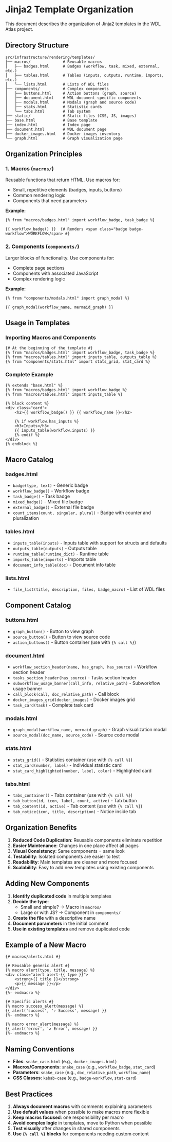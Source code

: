 # Jinja2 Template Organization

This document describes the organization of Jinja2 templates in the WDL Atlas project.

## Directory Structure

```
src/infrastructure/rendering/templates/
├── macros/              # Reusable macros
│   ├── badges.html      # Badges (workflow, task, mixed, external, etc.)
│   ├── tables.html      # Tables (inputs, outputs, runtime, imports, etc.)
│   └── lists.html       # Lists of WDL files
├── components/          # Complex components
│   ├── buttons.html     # Action buttons (graph, source)
│   ├── document.html    # WDL document-specific components
│   ├── modals.html      # Modals (graph and source code)
│   ├── stats.html       # Statistic cards
│   └── tabs.html        # Tab system
├── static/              # Static files (CSS, JS, images)
├── base.html            # Base template
├── index.html           # Index page
├── document.html        # WDL document page
├── docker_images.html   # Docker images inventory
└── graph.html           # Graph visualization page
```

## Organization Principles

### 1. Macros (`macros/`)
Reusable functions that return HTML. Use macros for:
- Small, repetitive elements (badges, inputs, buttons)
- Common rendering logic
- Components that need parameters

**Example:**
```jinja2
{% from "macros/badges.html" import workflow_badge, task_badge %}

{{ workflow_badge() }}  {# Renders <span class="badge badge-workflow">WORKFLOW</span> #}
```

### 2. Components (`components/`)
Larger blocks of functionality. Use components for:
- Complete page sections
- Components with associated JavaScript
- Complex rendering logic

**Example:**
```jinja2
{% from "components/modals.html" import graph_modal %}

{{ graph_modal(workflow_name, mermaid_graph) }}
```

## Usage in Templates

### Importing Macros and Components

```jinja2
{# At the beginning of the template #}
{% from "macros/badges.html" import workflow_badge, task_badge %}
{% from "macros/tables.html" import inputs_table, outputs_table %}
{% from "components/stats.html" import stats_grid, stat_card %}
```

### Complete Example

```jinja2
{% extends "base.html" %}
{% from "macros/badges.html" import workflow_badge %}
{% from "macros/tables.html" import inputs_table %}

{% block content %}
<div class="card">
    <h2>{{ workflow_badge() }} {{ workflow_name }}</h2>
    
    {% if workflow.has_inputs %}
    <h3>Inputs</h3>
    {{ inputs_table(workflow.inputs) }}
    {% endif %}
</div>
{% endblock %}
```

## Macro Catalog

### badges.html
- `badge(type, text)` - Generic badge
- `workflow_badge()` - Workflow badge
- `task_badge()` - Task badge
- `mixed_badge()` - Mixed file badge
- `external_badge()` - External file badge
- `count_items(count, singular, plural)` - Badge with counter and pluralization

### tables.html
- `inputs_table(inputs)` - Inputs table with support for structs and defaults
- `outputs_table(outputs)` - Outputs table
- `runtime_table(runtime_dict)` - Runtime table
- `imports_table(imports)` - Imports table
- `document_info_table(doc)` - Document info table

### lists.html
- `file_list(title, description, files, badge_macro)` - List of WDL files

## Component Catalog

### buttons.html
- `graph_button()` - Button to view graph
- `source_button()` - Button to view source code
- `action_buttons()` - Button container (use with `{% call %}`)

### document.html
- `workflow_section_header(name, has_graph, has_source)` - Workflow section header
- `tasks_section_header(has_source)` - Tasks section header
- `subworkflow_usage_banner(call_info, relative_path)` - Subworkflow usage banner
- `call_block(call, doc_relative_path)` - Call block
- `docker_images_grid(docker_images)` - Docker images grid
- `task_card(task)` - Complete task card

### modals.html
- `graph_modal(workflow_name, mermaid_graph)` - Graph visualization modal
- `source_modal(doc_name, source_code)` - Source code modal

### stats.html
- `stats_grid()` - Statistics container (use with `{% call %}`)
- `stat_card(number, label)` - Individual statistic card
- `stat_card_highlighted(number, label, color)` - Highlighted card

### tabs.html
- `tabs_container()` - Tabs container (use with `{% call %}`)
- `tab_button(id, icon, label, count, active)` - Tab button
- `tab_content(id, active)` - Tab content (use with `{% call %}`)
- `tab_notice(icon, title, description)` - Notice inside tab

## Organization Benefits

1. **Reduced Code Duplication**: Reusable components eliminate repetition
2. **Easier Maintenance**: Changes in one place affect all pages
3. **Visual Consistency**: Same components = same look
4. **Testability**: Isolated components are easier to test
5. **Readability**: Main templates are cleaner and more focused
6. **Scalability**: Easy to add new templates using existing components

## Adding New Components

1. **Identify duplicated code** in multiple templates
2. **Decide the type**:
   - Small and simple? → Macro in `macros/`
   - Large or with JS? → Component in `components/`
3. **Create the file** with a descriptive name
4. **Document parameters** in the initial comment
5. **Use in existing templates** and remove duplicated code

## Example of a New Macro

```jinja2
{# macros/alerts.html #}

{# Reusable generic alert #}
{% macro alert(type, title, message) %}
<div class="alert alert-{{ type }}">
    <strong>{{ title }}</strong>
    <p>{{ message }}</p>
</div>
{%- endmacro %}

{# Specific alerts #}
{% macro success_alert(message) %}
{{ alert('success', '✓ Success', message) }}
{%- endmacro %}

{% macro error_alert(message) %}
{{ alert('error', '✗ Error', message) }}
{%- endmacro %}
```

## Naming Conventions

- **Files**: `snake_case.html` (e.g., `docker_images.html`)
- **Macros/Components**: `snake_case` (e.g., `workflow_badge`, `stat_card`)
- **Parameters**: `snake_case` (e.g., `doc_relative_path`, `workflow_name`)
- **CSS Classes**: `kebab-case` (e.g., `badge-workflow`, `stat-card`)

## Best Practices

1. **Always document macros** with comments explaining parameters
2. **Use default values** when possible to make macros more flexible
3. **Keep macros focused**: one responsibility per macro
4. **Avoid complex logic** in templates, move to Python when possible
5. **Test visually** after changes in shared components
6. **Use `{% call %}` blocks** for components needing custom content
